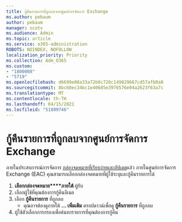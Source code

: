 ```yaml
---
title: กู้คืนรายการที่ถูกลบจากศูนย์การจัดการ Exchange
ms.author: pebaum
author: pebaum
manager: scotv
ms.audience: Admin
ms.topic: article
ms.service: o365-administration
ROBOTS: NOINDEX, NOFOLLOW
localization_priority: Priority
ms.collection: Adm_O365
ms.custom:
- "1800008"
- "5719"
ms.openlocfilehash: d6699e08a33a72b0c726c149829667cd57afb0a0
ms.sourcegitcommit: 8bc60ec34bc1e40685e3976576e04a2623f63a7c
ms.translationtype: MT
ms.contentlocale: th-TH
ms.lasthandoff: 04/15/2021
ms.locfileid: "51809746"
---
```

# <a name="recover-deleted-items-from-exchange-admin-center"></a>กู้คืนรายการที่ถูกลบจากศูนย์การจัดการ Exchange

ภายในประสบการณ์การจัดการ [กล่องจดหมายที่เรียบง่ายและอัปเดต](https://admin.exchange.microsoft.com/#/mailboxes)แล้ว ภายในศูนย์การจัดการ Exchange (EAC) คุณสามารถเลือกกล่องจดหมายที่ผู้ใช้ระบุและกู้คืนรายการได้

1. **เลือกกล่องจดหมาย****ภายใต้** ผู้รับ
2. เลือกผู้ใช้ที่คุณต้องการกู้คืนอีเมล
3. เลือก **กู้คืนรายการ** ที่ถูกลบ
    - คุณอาจต้องดูภายใต้ **... เพิ่มเติม** ดรอปดาวน์เพื่อดู **กู้คืนรายการ** ที่ถูกลบ
4. ผู้ใช้ตัวเลือกการกรองเพื่อค้นหารายการที่คุณต้องการกู้คืน
